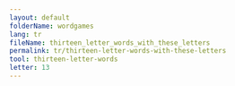 ```yaml
---
layout: default
folderName: wordgames
lang: tr
fileName: thirteen_letter_words_with_these_letters
permalink: tr/thirteen-letter-words-with-these-letters
tool: thirteen-letter-words
letter: 13
---
```

